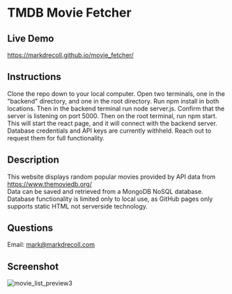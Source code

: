# TMDB Movie Fetcher

## Live Demo
https://markdrecoll.github.io/movie_fetcher/

## Instructions
Clone the repo down to your local computer. Open two terminals, one in the "backend" directory, and one in the root directory. Run npm install in both locations. Then in the backend terminal run node server.js. Confirm that the server is listening on port 5000. Then on the root terminal, run npm start. This will start the react page, and it will connect with the backend server. Database credentials and API keys are currently withheld. Reach out to request them for full functionality.

## Description
This website displays random popular movies provided by API data from https://www.themoviedb.org/  
Data can be saved and retrieved from a MongoDB NoSQL database.  
Database functionality is limited only to local use, as GitHub pages only supports static HTML not serverside technology.  

## Questions
Email: mark@markdrecoll.com

## Screenshot
![movie_list_preview3](https://user-images.githubusercontent.com/77694281/188249708-4f54c6e2-5d83-4156-b323-7daaddd52c7e.png)